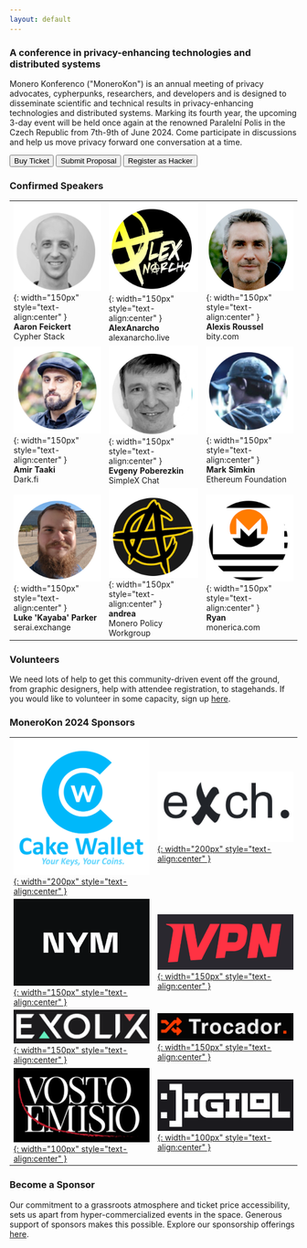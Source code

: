 ```yaml
---
layout: default
---
```


### A conference in privacy-enhancing technologies and distributed systems
Monero Konferenco ("MoneroKon") is an annual meeting of privacy advocates, cypherpunks, researchers, and developers and is designed to disseminate scientific and technical results in privacy-enhancing technologies and distributed systems. Marking its fourth year, the upcoming 3-day event will be held once again at the renowned Paralelní Polis in the Czech Republic from 7th-9th of June 2024. Come participate in discussions and help us move privacy forward one conversation at a time.

<a href="https://tickets.monerokon.org"><button class="button" style="vertical-align:middle"><span>Buy Ticket</span></button></a>  <a href="https://apply.monerokon.org"><button class="button" style="vertical-align:middle"><span>Submit Proposal</span></button></a> <a href="/hackathon"><button class="button" style="vertical-align:middle"><span>Register as Hacker</span></button></a>

### Confirmed Speakers

|              |               |               |
| ------------ | ------------- | ------------- |
| ![logo](assets/img/IMG_0278.png){: width="150px" style="text-align:center" } <br><b>Aaron Feickert</b><br>Cypher Stack | ![logo](assets/img/IMG_0279.png){: width="150px" style="text-align:center" } <br><b>AlexAnarcho</b><br>alexanarcho.live | ![logo](assets/img/IMG_0280.png){: width="150px" style="text-align:center" } <br><b>Alexis Roussel</b><br>bity.com |
| ![logo](assets/img/IMG_0281.png){: width="150px" style="text-align:center" } <br><b>Amir Taaki</b><br>Dark.fi | ![logo](assets/img/IMG_0282.png){: width="150px" style="text-align:center" } <br><b>Evgeny Poberezkin</b><br>SimpleX Chat | ![logo](assets/img/IMG_0283.png){: width="150px" style="text-align:center" } <br><b>Mark Simkin</b><br>Ethereum Foundation |
| ![logo](assets/img/IMG_0284.png){: width="150px" style="text-align:center" } <br><b>Luke 'Kayaba' Parker</b><br>serai.exchange | ![logo](assets/img/IMG_0285.png){: width="150px" style="text-align:center" } <br><b>andrea</b><br>Monero Policy Workgroup | ![logo](assets/img/IMG_0286.png){: width="150px" style="text-align:center" } <br><b>Ryan</b><br>monerica.com |

### Volunteers

We need lots of help to get this community-driven event off the ground, from graphic designers, help with attendee registration, to stagehands. If you would like to volunteer in some capacity, sign up [here](https://volunteer.monerokon.org).

### MoneroKon 2024 Sponsors

|              |               | 
| ------------ | ------------- |
| [![logo](assets/img/FullLogo_CakeWallet.png){: width="200px" style="text-align:center" }](https://cakewallet.com) | [![logo](assets/img/exch.png){: width="200px" style="text-align:center" }](https://exch.cx)    |
| [![logo](assets/img/nym.png){: width="150px" style="text-align:center" }](https://nymtech.net) | [![logo](assets/img/ivpn.png){: width="150px" style="text-align:center" }](https://ivpn.net)    |
| [![logo](assets/img/exolix.png){: width="150px" style="text-align:center" }](https://exolix.com)       | [![logo](assets/img/trocador.png){: width="150px" style="text-align:center" }](https://trocador.app)    |
| [![logo](assets/img/ve.png){: width="100px" style="text-align:center" }](https://vostoemisio.com)       | [![logo](assets/img/digilol.png){: width="100px" style="text-align:center" }](https://www.digilol.net)          |


### Become a Sponsor

Our commitment to a grassroots atmosphere and ticket price accessibility, sets us apart from hyper-commercialized events in the space. Generous support of sponsors makes this possible. Explore our sponsorship offerings [here](https://monerokon.org/sponsor).

